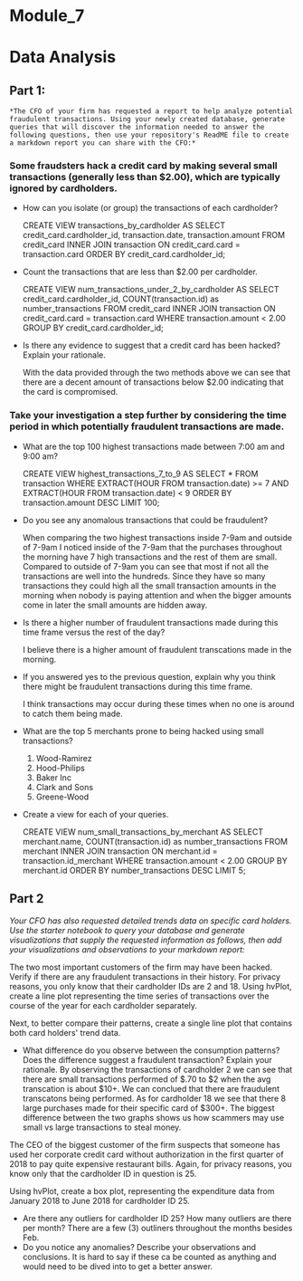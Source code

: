 # Module_7

# Data Analysis
## Part 1:
    *The CFO of your firm has requested a report to help analyze potential fraudulent transactions. Using your newly created database, generate queries that will discover the information needed to answer the following questions, then use your repository's ReadME file to create a markdown report you can share with the CFO:*

### Some fraudsters hack a credit card by making several small transactions (generally less than $2.00), which are typically ignored by cardholders.

* How can you isolate (or group) the transactions of each cardholder?
   
    CREATE VIEW transactions_by_cardholder AS
    SELECT credit_card.cardholder_id, transaction.date, transaction.amount
    FROM credit_card
    INNER JOIN transaction ON credit_card.card = transaction.card
    ORDER BY credit_card.cardholder_id; 

* Count the transactions that are less than $2.00 per cardholder.
    
    CREATE VIEW num_transactions_under_2_by_cardholder AS
    SELECT credit_card.cardholder_id, COUNT(transaction.id) as number_transactions
    FROM credit_card
    INNER JOIN transaction ON credit_card.card = transaction.card
    WHERE transaction.amount < 2.00
    GROUP BY credit_card.cardholder_id;

* Is there any evidence to suggest that a credit card has been hacked? Explain your rationale.
    
    With the data provided through the two methods above we can see that there are a decent amount of transactions below $2.00 indicating that the card is compromised. 

### Take your investigation a step further by considering the time period in which potentially fraudulent transactions are made.
* What are the top 100 highest transactions made between 7:00 am and 9:00 am?
    
    CREATE VIEW highest_transactions_7_to_9 AS
    SELECT *
    FROM transaction
    WHERE EXTRACT(HOUR FROM transaction.date) >= 7
    AND EXTRACT(HOUR FROM transaction.date) < 9
    ORDER BY transaction.amount DESC
    LIMIT 100;

* Do you see any anomalous transactions that could be fraudulent?
    
    When comparing the two highest transactions inside 7-9am and outside of 7-9am I noticed inside of the 7-9am that the purchases throughout the morning have 7 high transactions and the rest of them are small. Compared to outside of 7-9am you can see that most if not all the transactions are well into the hundreds. Since they have so many transactions they could high all the small transaction amounts in the morning when nobody is paying attention and when the bigger amounts come in later the small amounts are hidden away. 

* Is there a higher number of fraudulent transactions made during this time frame versus the rest of the day?
    
    I believe there is a higher amount of fraudulent transcations made in the morning. 

* If you answered yes to the previous question, explain why you think there might be fraudulent transactions during this time frame. 

    I think transactions may occur during these times when no one is around to catch them being made. 

* What are the top 5 merchants prone to being hacked using small transactions?

    1. Wood-Ramirez
    2. Hood-Philips
    3. Baker Inc
    4. Clark and Sons
    5. Greene-Wood

* Create a view for each of your queries.
    
    CREATE VIEW num_small_transactions_by_merchant AS
    SELECT merchant.name, COUNT(transaction.id) as number_transactions
    FROM merchant
    INNER JOIN transaction ON merchant.id = transaction.id_merchant
    WHERE transaction.amount < 2.00
    GROUP BY merchant.id
    ORDER BY number_transactions DESC
    LIMIT 5;

## Part 2
*Your CFO has also requested detailed trends data on specific card holders. Use the starter notebook to query your database and generate visualizations that supply the requested information as follows, then add your visualizations and observations to your markdown report:*

The two most important customers of the firm may have been hacked. Verify if there are any fraudulent transactions in their history. For privacy reasons, you only know that their cardholder IDs are 2 and 18.
Using hvPlot, create a line plot representing the time series of transactions over the course of the year for each cardholder separately.

Next, to better compare their patterns, create a single line plot that contains both card holders' trend data.

* What difference do you observe between the consumption patterns? Does the difference suggest a fraudulent transaction? Explain your rationale. 
    By observing the transactions of cardholder 2 we can see that there are small transactions performed of $.70 to $2 when the avg transcation is about $10+. We can conclued that there are fraudulent transcatons being performed. As for cardholder 18 we see that there 8 large purchases made for their specific card of $300+. The biggest difference between the two graphs shows us how scammers may use small vs large transactions to steal money. 

The CEO of the biggest customer of the firm suspects that someone has used her corporate credit card without authorization in the first quarter of 2018 to pay quite expensive restaurant bills. Again, for privacy reasons, you know only that the cardholder ID in question is 25.

Using hvPlot, create a box plot, representing the expenditure data from January 2018 to June 2018 for cardholder ID 25.

* Are there any outliers for cardholder ID 25? How many outliers are there per month?
    There are a few (3) outliners throughout the months besides Feb. 
* Do you notice any anomalies? Describe your observations and conclusions.
    It is hard to say if these ca be counted as anything and would need to be dived into to get a better answer. 